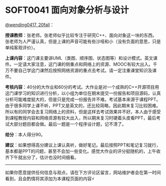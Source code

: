 # SOFT0041 面向对象分析与设计

[@wending0417, 20fall](https://github.com/wending0417)：

**授课教师**：张老师。张老师似乎比较专注于研究C++、面向对象这一块的东西。张老师为人严谨认真，但是上课的声音可能有些沙哑和小（没有负面的意思，只是单纯客观评价）。

**上课内容**：这门课主要讲UML（类图、顺序图、状态图等）和设计模式。英文课件。一定请大家注意，这门课的侧重点和网络上的资源、MOOC有较大出入。千万不要自己学这门课然后按照网络资源的重点去考试。请一定注重课堂知识及课件。

**考核内容**：40分的大作业和60分的考试。大作业是对一个成熟的C++开源项目用这门课学习的知识进行分析，以小组为单位在期末提交一份报告和项目源码，认真分析可能难度挺大的，但是只是完成一份报告并不难。考试基本来源于课程PPT。由于很多同学上课不听，PPT又是英文的，还比较简略，因此期末复习比较困难。所以有的同学会去复习网络上的资料，但是这样去考试效果并不好。本人由于感受到课程教授内容和网络资源有较大出入，所以期末复习时硬着头皮看PPT，最后考试大部分题目都会做。最后一题是一个程序设计题，记不清了。

**给分**：本人得分90。

**建议**：如果想得高分建议上课认真听，做好笔记。最后按照PPT和笔记复习就行，基本都是PPT的问题，甚至不会加一些变化。感觉大作业的评分挺随机的，上午收齐下午就出分了，估计也没时间细看。

------

如果你愿意提供任何信息与观点，请在下方评论区留言，网站维护者会在第一时间看到，且会酌情将其添加为本课程页面的内容⚡️